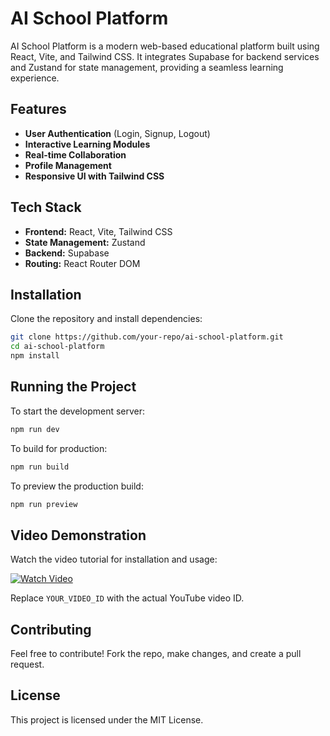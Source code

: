 # AI School Platform

AI School Platform is a modern web-based educational platform built using React, Vite, and Tailwind CSS. It integrates Supabase for backend services and Zustand for state management, providing a seamless learning experience.

## Features
- **User Authentication** (Login, Signup, Logout)
- **Interactive Learning Modules**
- **Real-time Collaboration**
- **Profile Management**
- **Responsive UI with Tailwind CSS**

## Tech Stack
- **Frontend:** React, Vite, Tailwind CSS
- **State Management:** Zustand
- **Backend:** Supabase
- **Routing:** React Router DOM

## Installation

Clone the repository and install dependencies:

```sh
git clone https://github.com/your-repo/ai-school-platform.git
cd ai-school-platform
npm install
```

## Running the Project

To start the development server:

```sh
npm run dev
```

To build for production:

```sh
npm run build
```

To preview the production build:

```sh
npm run preview
```

## Video Demonstration

Watch the video tutorial for installation and usage:

[![Watch Video](https://img.youtube.com/vi/YOUR_VIDEO_ID/maxresdefault.jpg)](https://www.youtube.com/watch?v=YOUR_VIDEO_ID)

Replace `YOUR_VIDEO_ID` with the actual YouTube video ID.

## Contributing

Feel free to contribute! Fork the repo, make changes, and create a pull request.

## License

This project is licensed under the MIT License.


